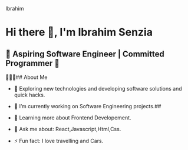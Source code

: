 Ibrahim

# Hi there 👋, I'm Ibrahim Senzia

## 🚀 Aspiring Software Engineer | Committed Programmer 🚀

👨🏻‍💻## About Me
- 🤔  Exploring new technologies and developing software solutions and quick hacks.
- 🔭  I’m currently working on Software Engineering projects.##
- 🌱  Learning more about  Frontend Developement.
- 💬  Ask me about: React,Javascript,Html,Css.
  
- ⚡   Fun fact:
       I love travelling and Cars.
